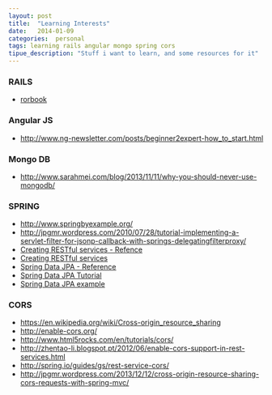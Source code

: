 ```yaml
---
layout: post
title:  "Learning Interests"
date:   2014-01-09 
categories:  personal
tags: learning rails angular mongo spring cors
tipue_description: "Stuff i want to learn, and some resources for it"
---
```


### RAILS

* [rorbook]


### Angular JS

* http://www.ng-newsletter.com/posts/beginner2expert-how_to_start.html


### Mongo DB

* http://www.sarahmei.com/blog/2013/11/11/why-you-should-never-use-mongodb/

### SPRING

* http://www.springbyexample.org/
* http://jpgmr.wordpress.com/2010/07/28/tutorial-implementing-a-servlet-filter-for-jsonp-callback-with-springs-delegatingfilterproxy/
* [Creating RESTful services - Refence][spring-rest]
* [Creating RESTful services][spring-rest2]
* [Spring Data JPA - Reference][spring-jpa]
* [Spring Data JPA Tutorial][spring-jpa2]
* [Spring Data JPA example][spring-jpa3]

### CORS
* https://en.wikipedia.org/wiki/Cross-origin_resource_sharing
* http://enable-cors.org/
* http://www.html5rocks.com/en/tutorials/cors/
* http://zhentao-li.blogspot.pt/2012/06/enable-cors-support-in-rest-services.html
* http://spring.io/guides/gs/rest-service-cors/
* http://jpgmr.wordpress.com/2013/12/12/cross-origin-resource-sharing-cors-requests-with-spring-mvc/



[rorbook]:http://ruby.railstutorial.org/ruby-on-rails-tutorial-book
[spring-rest]: http://docs.spring.io/spring/docs/3.0.0.M3/reference/html/ch18s02.html
[spring-rest2]: http://www.ibm.com/developerworks/webservices/library/wa-restful/index.html
[spring-jpa]: http://docs.spring.io/spring-data/jpa/docs/1.4.3.RELEASE/reference/html/
[spring-jpa2]: http://www.petrikainulainen.net/spring-data-jpa-tutorial/
[spring-jpa3]: http://www.springbyexample.org/examples/spring-data-jpa.html